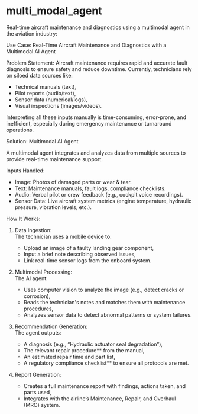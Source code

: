 # multi_modal_agent
Real-time aircraft maintenance and diagnostics using a multimodal agent in the aviation industry:

Use Case: Real-Time Aircraft Maintenance and Diagnostics with a Multimodal AI Agent

Problem Statement:
Aircraft maintenance requires rapid and accurate fault diagnosis to ensure safety and reduce downtime. Currently, technicians rely on siloed data sources like:
- Technical manuals (text),
- Pilot reports (audio/text),
- Sensor data (numerical/logs),
- Visual inspections (images/videos).

Interpreting all these inputs manually is time-consuming, error-prone, and inefficient, especially during emergency maintenance or turnaround operations.


 Solution: Multimodal AI Agent

A multimodal agent integrates and analyzes data from multiple sources to provide real-time maintenance support.  

 Inputs Handled:
-  Image: Photos of damaged parts or wear & tear.
-  Text: Maintenance manuals, fault logs, compliance checklists.
-  Audio: Verbal pilot or crew feedback (e.g., cockpit voice recordings).
-  Sensor Data: Live aircraft system metrics (engine temperature, hydraulic pressure, vibration levels, etc.).


How It Works:

1. Data Ingestion:  
   The technician uses a mobile device to:
   - Upload an image of a faulty landing gear component,
   - Input a brief note describing observed issues,
   - Link real-time sensor logs from the onboard system.

2. Multimodal Processing:  
   The AI agent:
   - Uses computer vision to analyze the image (e.g., detect cracks or corrosion),
   - Reads the technician's notes and matches them with maintenance procedures,
   - Analyzes sensor data to detect abnormal patterns or system failures.

3. Recommendation Generation:  
   The agent outputs:
   - A diagnosis (e.g., “Hydraulic actuator seal degradation”),
   - The relevant repair procedure** from the manual,
   - An estimated repair time and part list,
   - A regulatory compliance checklist** to ensure all protocols are met.

4. Report Generation:  
   - Creates a full maintenance report with findings, actions taken, and parts used,
   - Integrates with the airline’s Maintenance, Repair, and Overhaul (MRO) system.
